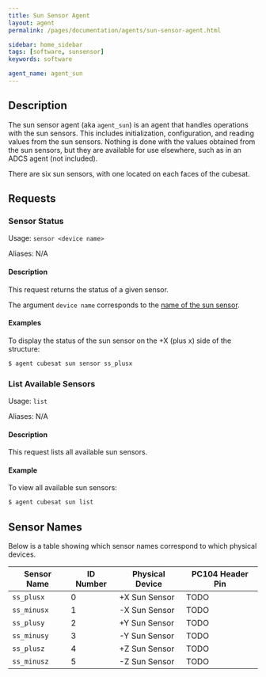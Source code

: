 ```yaml
---
title: Sun Sensor Agent
layout: agent
permalink: /pages/documentation/agents/sun-sensor-agent.html

sidebar: home_sidebar
tags: [software, sunsensor]
keywords: software

agent_name: agent_sun
---
```



## Description
The sun sensor agent (aka `agent_sun`) is an agent that handles operations with the sun sensors. This includes initialization, configuration, and reading values from the sun sensors. Nothing is done with the values obtained from the sun sensors, but they are available for use elsewhere, such as in an ADCS agent (not included).

There are six sun sensors, with one located on each faces of the cubesat.

## Requests

### Sensor Status
Usage: `sensor <device name>`

Aliases: N/A

#### Description
This request returns the status of a given sensor.

The argument `device name` corresponds to the [name of the sun sensor](#sensor_names).

#### Examples
To display the status of the sun sensor on the +X (plus x) side of the structure:

```bash
$ agent cubesat sun sensor ss_plusx
```

### List Available Sensors
Usage: `list`

Aliases: N/A

#### Description

This request lists all available sun sensors.

#### Example

To view all available sun sensors:

```bash
$ agent cubesat sun list
```

## Sensor Names
Below is a table showing which sensor names correspond to which physical devices.

| Sensor Name    | ID Number | Physical Device | PC104 Header Pin |
| -------------- | --------- | --------------- | ---------------- |
| `ss_plusx`     |     0     | +X Sun Sensor   |       TODO       |
| `ss_minusx`    |     1     | -X Sun Sensor   |       TODO       |
| `ss_plusy`     |     2     | +Y Sun Sensor   |       TODO       |
| `ss_minusy`    |     3     | -Y Sun Sensor   |       TODO       |
| `ss_plusz`     |     4     | +Z Sun Sensor   |       TODO       |
| `ss_minusz`    |     5     | -Z Sun Sensor   |       TODO       |